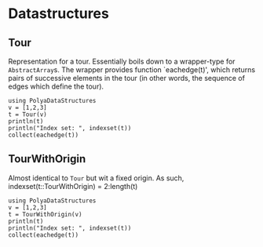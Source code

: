 # Datastructures

## Tour
Representation for a tour. Essentially boils down to a wrapper-type for `AbstractArray`s. The wrapper provides function `eachedge(t)', which returns pairs of successive elements in the tour (in other words, the sequence of edges which define the tour). 

```@example
using PolyaDataStructures
v = [1,2,3]
t = Tour(v)
println(t)
println("Index set: ", indexset(t))
collect(eachedge(t))
```


## TourWithOrigin
Almost identical to `Tour` but wit a fixed origin. As such, indexset(t::TourWithOrigin) = 2:length(t)

```@example
using PolyaDataStructures
v = [1,2,3]
t = TourWithOrigin(v)
println(t)
println("Index set: ", indexset(t))
collect(eachedge(t))
```